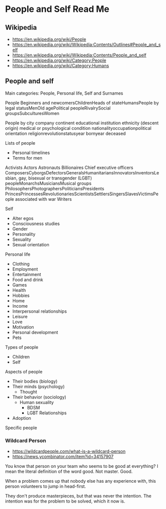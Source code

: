 # People and Self Read Me

## Wikipedia

* https://en.wikipedia.org/wiki/People
* https://en.wikipedia.org/wiki/Wikipedia:Contents/Outlines#People_and_self
* https://en.wikipedia.org/wiki/Wikipedia:Contents/People_and_self
* https://en.wikipedia.org/wiki/Category:People
* https://en.wikipedia.org/wiki/Category:Humans


## People and self

Main categories: People, Personal life, Self and Surnames

People
Beginners and newcomersChildrenHeads of stateHumansPeople by legal statusMenOld agePolitical peopleRivalrySocial groupsSubculturesWomen

People by
city
company
continent
educational institution
ethnicity (descent origin)
medical or psychological condition
nationalityoccupationpolitical orientation
religionrevolutionstatusyear bornyear deceased

Lists of people
* Personal timelines
* Terms for men

Activists
Actors
Astronauts
Billionaires
Chief executive officers
ComposersCyborgsDefectorsGeneralsHumanitariansInnovatorsInventorsLesbian, gay, bisexual or transgender (LGBT) peopleMonarchsMusiciansMusical groups
PhilosophersPhotographersPoliticiansPresidents
PrincesPrincessesRevolutionariesScientistsSettlersSingersSlavesVictimsPeople associated with war
Writers

Self
* Alter egos
* Consciousness studies
* Gender
* Personality
* Sexuality
* Sexual orientation

Personal life
* Clothing
* Employment
* Entertainment
* Food and drink
* Games
* Health
* Hobbies
* Home
* Income
* Interpersonal relationships
* Leisure
* Love
* Motivation
* Personal development
* Pets

Types of people
* Children
* Self

Aspects of people
* Their bodies (biology)
* Their minds (psychology)
  * Thought
* Their behavior (sociology)
  * Human sexuality
    * BDSM
    * LGBT
Relationships
* Adoption

Specific people

### Wildcard Person
* https://wildcardpeople.com/what-is-a-wildcard-person
* https://news.ycombinator.com/item?id=34157907

You know that person on your team who seems to be good at everything? I mean the literal definition of the word good. Not master. Good.

When a problem comes up that nobody else has any experience with, this person volunteers to jump in head-first.

They don't produce masterpieces, but that was never the intention. The intention was for the problem to be solved, which it now is.